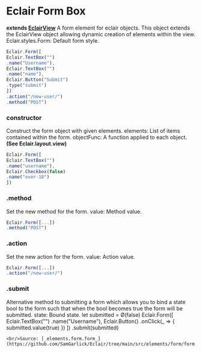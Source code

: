 # Eclair Form Box
__extends [EclairView](https://github.com/SamGarlick/Eclair/tree/main/src/elements/layout/view.js)__
A form element for eclair objects. This object extends the EclairView object allowing dynamic creation of elements within the view.
Eclair.styles.Form: Default form style.
```javascript
Eclair.Form([
Eclair.TextBox("")
.name("Username"),
Eclair.TextBox("")
.name("name"),
Eclair.Button("Submit")
.type("submit")
])
.action("/new-user/")
.method("POST")
```
### constructor
Construct the form object with given elements.
elements: List of items contained within the form.
objectFunc: A function applied to each object. __(See Eclair.layout.view)__
```javascript
Eclair.Form([
Eclair.TextBox("")
.name("username"),
Eclair.Checkbox(false)
.name("over-18")
])
```
### .method
Set the new method for the form.
value: Method value.
```javascript
Eclair.Form([...])
.method("POST")
```
### .action
Set the new action for the form.
value: Action value.
```javascript
Eclair.Form([...])
.action("/new-user/")
```
### .submit
Alternative method to submitting a form which allows you to bind a state bool to the form such that when the bool becomes true the form will be submitted. 
state: Bound state.
let submitted = Ø(false)
Eclair.Form([
Eclair.TextBox("")
.name("Username"),
Eclair.Button()
.onClick(_ => {
submitted.value(true)
})
])
.submit(submitted)
```
<br/>Source: [_elements.form.form_](https://github.com/SamGarlick/Eclair/tree/main/src/elements/form/form.js)